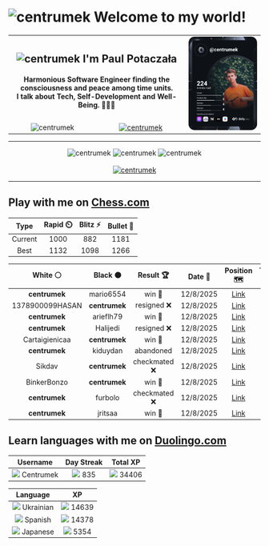 <h1>
  <img
    src="https://emojis.slackmojis.com/emojis/images/1531849430/4246/blob-sunglasses.gif"
    width="30"
    alt="centrumek"
  />
  Welcome to my world!
</h1>

<table>
  <tbody>
    <tr>
      <td align="center" width="70%" colspan="2">
        <h2>
          <img
            src="https://raw.githubusercontent.com/MartinHeinz/MartinHeinz/master/wave.gif"
            width="30px"
            alt="centrumek"
          />
          I'm Paul Potaczała
        </h2>
        <h4>
          Harmonious Software Engineer finding the consciousness and peace among time units.
          <br/>
          I talk about Tech, Self-Development and Well-Being. 🌿🧘🚀
        </h4>
      </td>
      <td width="30%" rowspan="2">
        <a href="https://app.daily.dev/centrumek">
          <img
            src="./devcard.svg"
            alt="centrumek"
          />
        </a>
      </td>
    </tr>
    <tr align="center">
      <td>
        <img
          src="https://komarev.com/ghpvc/?username=centrumek&label=visitors&color=0e75b6&style=flat"
          alt="centrumek"
        >
      </td>
      <td>
        <a href="https://stackoverflow.com/users/14496012/centrumek">
          <img
            src="https://stackoverflow.com/users/flair/14496012.png?theme=dark"
            alt="centrumek"
          >
        </a>
      </td>
    </tr>
  </tbody>
</table>

---
<div align="center">
  <img 
    src="https://github-readme-stats.vercel.app/api?username=centrumek&show_icons=true&count_private=true&theme=dark&hide_border=true&hide=issues,contribs&bg_color=00000000"
    alt="centrumek"
  />
  <img
    src="https://github-readme-stats.vercel.app/api/top-langs/?username=centrumek&layout=compact&hide_border=true&theme=dark&bg_color=00000000&langs_count=6&exclude_repo=air-statistic-app"
    alt="centrumek"
  />
  <img 
    src="https://github-readme-streak-stats.herokuapp.com?user=centrumek&theme=dark&hide_border=true&background=FFFFFF00"
    alt="centrumek"
  />
  <br/>
  <br/>
  <a href="https://www.buymeacoffee.com/centrumek">
    <img
      src="https://cdn.buymeacoffee.com/buttons/v2/default-orange.png"
      height="50"
      width="210"
      alt="centrumek"
    />
  </a>
</div>

---

## Play with me on [Chess.com](https://www.chess.com/member/centrumek)

<div align="center">
<!--START_SECTION:chessStats-->
<!-- Automatically generated with https://github.com/Balastrong/chess-stats-action -->

| Type | Rapid ⏲️ | Blitz ⚡ | Bullet 🔫 |
|:---:|:---:|:---:|:---:|
| Current | 1000 | 882 | 1181 |
| Best | 1132 | 1098 | 1266 |

| White ⚪ | Black ⚫ | Result 🏆 | Date 📅 | Position 🗺️ | Type 🕕 |
|:---:|:---:|:---:|:---:|:---:|:---:|
| **centrumek** | mario6554 | win 🥇 | 12/8/2025 | <a href="http://www.ee.unb.ca/cgi-bin/tervo/fen.pl?select=2R2k2/R7/5p2/5Pr1/P7/1P6/1K6/8 b - - 8 49">Link</a> | Blitz |
| 1378900099HASAN | **centrumek** | resigned ❌ | 12/8/2025 | <a href="http://www.ee.unb.ca/cgi-bin/tervo/fen.pl?select=5Q2/8/8/p7/P1p5/2P3k1/K3N3/8 b - - 0 58">Link</a> | Blitz |
| **centrumek** | arieflh79 | win 🥇 | 12/8/2025 | <a href="http://www.ee.unb.ca/cgi-bin/tervo/fen.pl?select=r3r1k1/5ppp/b7/p1Q5/5q1P/P1N2P2/1PP3P1/1K1R3R b - - 2 21">Link</a> | Blitz |
| **centrumek** | Halijedi | resigned ❌ | 12/8/2025 | <a href="http://www.ee.unb.ca/cgi-bin/tervo/fen.pl?select=8/8/3K4/6k1/8/8/7p/8 w - - 0 54">Link</a> | Blitz |
| Cartaigienicaa | **centrumek** | win 🥇 | 12/8/2025 | <a href="http://www.ee.unb.ca/cgi-bin/tervo/fen.pl?select=8/p7/8/1B6/1p1Q3P/k7/1rr2P1K/8 w - - 10 44">Link</a> | Blitz |
| **centrumek** | kiduydan | abandoned  | 12/8/2025 | <a href="http://www.ee.unb.ca/cgi-bin/tervo/fen.pl?select=r4rk1/5ppp/8/p7/P1p3N1/6PK/5R1P/7q w - - 4 32">Link</a> | Blitz |
| Sikdav | **centrumek** | checkmated ❌ | 12/8/2025 | <a href="http://www.ee.unb.ca/cgi-bin/tervo/fen.pl?select=r1bq1knr/ppp2Qb1/2np3p/4ppp1/2BP4/4P1BP/PPP2PP1/RN2K1NR b KQ - 1 9">Link</a> | Blitz |
| BinkerBonzo | **centrumek** | win 🥇 | 12/8/2025 | <a href="http://www.ee.unb.ca/cgi-bin/tervo/fen.pl?select=7r/p4pk1/1p3n1p/2p1p3/2B5/7P/PPP2PP1/3K4 w - - 1 22">Link</a> | Blitz |
| **centrumek** | furbolo | checkmated ❌ | 12/8/2025 | <a href="http://www.ee.unb.ca/cgi-bin/tervo/fen.pl?select=8/p4k1p/4p3/8/P1p1p3/2P1P3/1rr5/R1KR4 w - - 5 35">Link</a> | Blitz |
| **centrumek** | jritsaa | win 🥇 | 12/8/2025 | <a href="http://www.ee.unb.ca/cgi-bin/tervo/fen.pl?select=b7/3k4/KP6/8/4r3/8/8/8 b - - 3 50">Link</a> | Blitz |

<!--END_SECTION:chessStats-->
</div>

## Learn languages with me on [Duolingo.com](https://www.duolingo.com/profile/Centrumek)

<div align="center">
<!--START_SECTION:duolingoStats-->
<!-- Automatically generated with https://github.com/centrumek/duolingo-readme-stats-->

| Username | Day Streak | Total XP |
|:---:|:---:|:---:|
| <img src="https://raw.githubusercontent.com/centrumek/duolingo-readme-stats/main/assets/duolingo.png" height="12"> Centrumek | <img src="https://raw.githubusercontent.com/centrumek/duolingo-readme-stats/main/assets/streakinactive.svg" height="12"> 835 | <img src="https://raw.githubusercontent.com/centrumek/duolingo-readme-stats/main/assets/xp.svg" height="12"> 34406 | <img src="https://raw.githubusercontent.com/centrumek/duolingo-readme-stats/main/assets/xp.svg" height="12"> 0 |

| Language | XP |
|:---:|:---:|
| <img src="https://raw.githubusercontent.com/centrumek/duolingo-readme-stats/main/assets/langs/ukrainian.svg" height="12"> Ukrainian | <img src="https://raw.githubusercontent.com/centrumek/duolingo-readme-stats/main/assets/xp.svg" height="12"> 14639 |
| <img src="https://raw.githubusercontent.com/centrumek/duolingo-readme-stats/main/assets/langs/spanish.svg" height="12"> Spanish | <img src="https://raw.githubusercontent.com/centrumek/duolingo-readme-stats/main/assets/xp.svg" height="12"> 14378 |
| <img src="https://raw.githubusercontent.com/centrumek/duolingo-readme-stats/main/assets/langs/japanese.svg" height="12"> Japanese | <img src="https://raw.githubusercontent.com/centrumek/duolingo-readme-stats/main/assets/xp.svg" height="12"> 5354 |

<!--END_SECTION:duolingoStats-->
</div>
<!--
**centrumek/centrumek** is a ✨ _special_ ✨ repository because its `README.md` (this file) appears on your GitHub profile.

Here are some ideas to get you started:

- 🔭 I’m currently working on ...
- 🌱 I’m currently learning ...
- 👯 I’m looking to collaborate on ...
- 🤔 I’m looking for help with ...
- 💬 Ask me about ...
- 📫 How to reach me: ...
- 😄 Pronouns: ...
- ⚡ Fun fact: ...
-->

